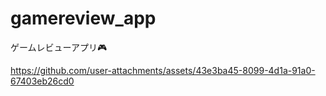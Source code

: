 # gamereview_app
ゲームレビューアプリ🎮



https://github.com/user-attachments/assets/43e3ba45-8099-4d1a-91a0-67403eb26cd0
